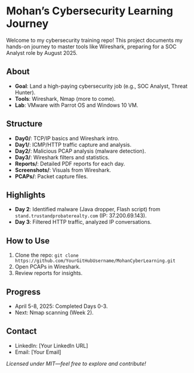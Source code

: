 # Mohan’s Cybersecurity Learning Journey
Welcome to my cybersecurity training repo! This project documents my hands-on journey to master tools like Wireshark, preparing for a SOC Analyst role by August 2025.

## About
- **Goal**: Land a high-paying cybersecurity job (e.g., SOC Analyst, Threat Hunter).
- **Tools**: Wireshark, Nmap (more to come).
- **Lab**: VMware with Parrot OS and Windows 10 VM.

## Structure
- **Day0/**: TCP/IP basics and Wireshark intro.
- **Day1/**: ICMP/HTTP traffic capture and analysis.
- **Day2/**: Malicious PCAP analysis (malware detection).
- **Day3/**: Wireshark filters and statistics.
- **Reports/**: Detailed PDF reports for each day.
- **Screenshots/**: Visuals from Wireshark.
- **PCAPs/**: Packet capture files.

## Highlights
- **Day 2**: Identified malware (Java dropper, Flash script) from `stand.trustandprobaterealty.com` (IP: 37.200.69.143).
- **Day 3**: Filtered HTTP traffic, analyzed IP conversations.

## How to Use
1. Clone the repo: `git clone https://github.com/YourGitHubUsername/MohanCyberLearning.git`
2. Open PCAPs in Wireshark.
3. Review reports for insights.

## Progress
- April 5-8, 2025: Completed Days 0-3.
- Next: Nmap scanning (Week 2).

## Contact
- LinkedIn: [Your LinkedIn URL]
- Email: [Your Email]

*Licensed under MIT—feel free to explore and contribute!*

